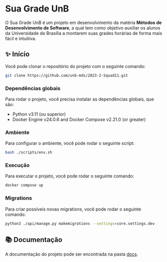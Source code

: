 # Sua Grade UnB

O Sua Grade UnB é um projeto em desenvolvimento da matéria **Métodos de Desenvolvimento de Software**, a qual tem como objetivo auxiliar os alunos da Universidade de Brasília a montarem suas grades horárias de forma mais fácil e intuitiva.

## ✨ Início

Você pode clonar o repositório do projeto com o seguinte comando:

```bash
git clone https://github.com/unb-mds/2023-2-Squad11.git
```

### Dependências globais

Para rodar o projeto, você precisa instalar as dependências globais, que são:

- Python v3.11 (ou superior)
- Docker Engine v24.0.6 and Docker Compose v2.21.0 (or greater)

### Ambiente

Para configurar o ambiente, você pode rodar o seguinte script:

```bash
bash ./scripts/env.sh
```

### Execução

Para executar o projeto, você pode rodar o seguinte comando:

```bash
docker compose up
```

### Migrations

Para criar possíveis novas migrations, você pode rodar o seguinte comando:

```bash
python3 ./api/manage.py makemigrations --settings=core.settings.dev
```

## 📚 Documentação

A documentação do projeto pode ser encontrada na pasta [docs](https://unb-mds.github.io/2023-2-Squad11/).
